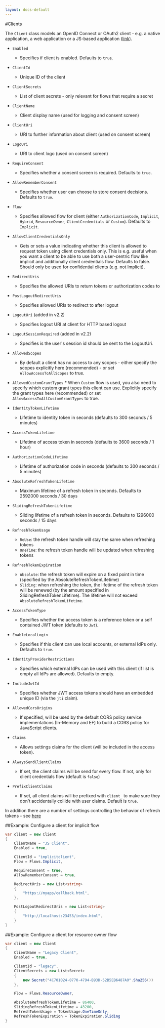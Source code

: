 ```yaml
---
layout: docs-default
---
```


#Clients

The `Client` class models an OpenID Connect or OAuth2 client - e.g. a native application, a web application or a JS-based application ([link](https://github.com/IdentityServer/IdentityServer3/blob/master/source/Core/Models/Client.cs)).

* `Enabled`
    * Specifies if client is enabled. Defaults to `true`.
* `ClientId`
    * Unique ID of the client
* `ClientSecrets`
    * List of client secrets - only relevant for flows that require a secret
* `ClientName`
    * Client display name (used for logging and consent screen)
* `ClientUri`
    * URI to further information about client (used on consent screen)
* `LogoUri`
    * URI to client logo (used on consent screen)
* `RequireConsent`
    * Specifies whether a consent screen is required. Defaults to `true`.
* `AllowRememberConsent`
    * Specifies whether user can choose to store consent decisions. Defaults to `true`.
* `Flow`
    * Specifies allowed flow for client (either `AuthorizationCode`, `Implicit`, `Hybrid`, `ResourceOwner`, `ClientCredentials` or `Custom`). Defaults to `Implicit`.
* `AllowClientCredentialsOnly `
    * Gets or sets a value indicating whether this client is allowed to request token using client credentials only. This is e.g. useful when you want a client to be able to use both a user-centric flow like implicit and additionally client credentials flow. Defaults to false. Should only be used for confidential clients (e.g. not Implicit).
* `RedirectUris`
    * Specifies the allowed URIs to return tokens or authorization codes to
* `PostLogoutRedirectUris`
    * Specifies allowed URIs to redirect to after logout
* `LogoutUri` (added in v2.2)
    * Specifies logout URI at client for HTTP based logout
* `LogoutSessionRequired` (added in v2.2)
    * Specifies is the user's session id should be sent to the LogoutUri.
* `AllowedScopes`
    * By default a client has no access to any scopes - either specify the scopes explicitly here (recommended) - 
      or set `AllowAccessToAllScopes` to true.
* `AllowedCustomGrantTypes`
      * When `Custom` flow is used, you also need to specify which custom grant types this client can use.
        Explicitly specify the grant types here (recommended) or set `AllowAccessToAllCustomGrantTypes` to true.
* `IdentityTokenLifetime`
    * Lifetime to identity token in seconds (defaults to 300 seconds / 5 minutes)
* `AccessTokenLifetime`
    * Lifetime of access token in seconds (defaults to 3600 seconds / 1 hour)
* `AuthorizationCodeLifetime`
    * Lifetime of authorization code in seconds (defaults to 300 seconds / 5 minutes)
* `AbsoluteRefreshTokenLifetime`
    * Maximum lifetime of a refresh token in seconds. Defaults to 2592000 seconds / 30 days
* `SlidingRefreshTokenLifetime`
    * Sliding lifetime of a refresh token in seconds. Defaults to 1296000 seconds / 15 days
* `RefreshTokenUsage`
    * `ReUse`: the refresh token handle will stay the same when refreshing tokens
    * `OneTime`: the refresh token handle will be updated when refreshing tokens
* `RefreshTokenExpiration`
    * `Absolute`: the refresh token will expire on a fixed point in time (specified by the AbsoluteRefreshTokenLifetime)
    * `Sliding`: when refreshing the token, the lifetime of the refresh token will be renewed (by the amount specified in SlidingRefreshTokenLifetime). The lifetime will not exceed `AbsoluteRefreshTokenLifetime`.
* `AccessTokenType`
    * Specifies whether the access token is a reference token or a self contained JWT token (defaults to `Jwt`).
* `EnableLocalLogin`
    * Specifies if this client can use local accounts, or external IdPs only. Defaults to `true`.
* `IdentityProviderRestrictions`
    * Specifies which external IdPs can be used with this client (if list is empty all IdPs are allowed). Defaults to empty.
* `IncludeJwtId`
    * Specifies whether JWT access tokens should have an embedded unique ID (via the `jti` claim).
* `AllowedCorsOrigins`
    * If specified, will be used by the default CORS policy service implementations (In-Memory and EF) to build a CORS
      policy for JavaScript clients.

* `Claims`
    * Allows settings claims for the client (will be included in the access token).
* `AlwaysSendClientClaims`
    * If set, the client claims will be send for every flow. If not, only for client credentials flow (default is `false`)
* `PrefixClientClaims`
    * If set, all client claims will be prefixed with `client_` to make sure they don't accidentally collide with user claims. Default is `true`.

In addition there are a number of settings controlling the behavior of refresh tokens - see [here](../advanced/refreshTokens.html)

##Example: Configure a client for implicit flow

```csharp
var client = new Client
{
    ClientName = "JS Client",
    Enabled = true,

    ClientId = "implicitclient",
    Flow = Flows.Implicit,

    RequireConsent = true,
    AllowRememberConsent = true,

    RedirectUris = new List<string>
    {
        "https://myapp/callback.html",
    },

    PostLogoutRedirectUris = new List<string>
    {
        "http://localhost:23453/index.html",
    }
}
```

##Example: Configure a client for resource owner flow

```csharp
var client = new Client
{
    ClientName = "Legacy Client",
    Enabled = true,

    ClientId = "legacy",
    ClientSecrets = new List<Secret>
    {
        new Secret("4C701024-0770-4794-B93D-52B5EB6487A0".Sha256())
    },

    Flow = Flows.ResourceOwner,

    AbsoluteRefreshTokenLifetime = 86400,
    SlidingRefreshTokenLifetime = 43200,
    RefreshTokenUsage = TokenUsage.OneTimeOnly,
    RefreshTokenExpiration = TokenExpiration.Sliding
}
```
